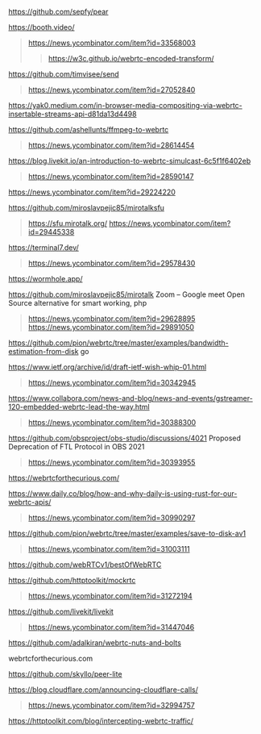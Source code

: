 https://github.com/sepfy/pear

https://booth.video/
> https://news.ycombinator.com/item?id=33568003
> > https://w3c.github.io/webrtc-encoded-transform/

https://github.com/timvisee/send
> https://news.ycombinator.com/item?id=27052840

https://yak0.medium.com/in-browser-media-compositing-via-webrtc-insertable-streams-api-d81da13d4498

https://github.com/ashellunts/ffmpeg-to-webrtc
> https://news.ycombinator.com/item?id=28614454

https://blog.livekit.io/an-introduction-to-webrtc-simulcast-6c5f1f6402eb
> https://news.ycombinator.com/item?id=28590147

https://news.ycombinator.com/item?id=29224220

https://github.com/miroslavpejic85/mirotalksfu
> https://sfu.mirotalk.org/
> https://news.ycombinator.com/item?id=29445338

https://terminal7.dev/
> https://news.ycombinator.com/item?id=29578430

https://wormhole.app/

https://github.com/miroslavpejic85/mirotalk Zoom – Google meet Open Source alternative for smart working, php
> https://news.ycombinator.com/item?id=29628895
> https://news.ycombinator.com/item?id=29891050

https://github.com/pion/webrtc/tree/master/examples/bandwidth-estimation-from-disk go

https://www.ietf.org/archive/id/draft-ietf-wish-whip-01.html
> https://news.ycombinator.com/item?id=30342945

https://www.collabora.com/news-and-blog/news-and-events/gstreamer-120-embedded-webrtc-lead-the-way.html
> https://news.ycombinator.com/item?id=30388300

https://github.com/obsproject/obs-studio/discussions/4021 Proposed Deprecation of FTL Protocol in OBS 2021
> https://news.ycombinator.com/item?id=30393955
 
https://webrtcforthecurious.com/

https://www.daily.co/blog/how-and-why-daily-is-using-rust-for-our-webrtc-apis/
> https://news.ycombinator.com/item?id=30990297

https://github.com/pion/webrtc/tree/master/examples/save-to-disk-av1
> https://news.ycombinator.com/item?id=31003111

https://github.com/webRTCv1/bestOfWebRTC

https://github.com/httptoolkit/mockrtc
> https://news.ycombinator.com/item?id=31272194

https://github.com/livekit/livekit
> https://news.ycombinator.com/item?id=31447046

https://github.com/adalkiran/webrtc-nuts-and-bolts

webrtcforthecurious.com

https://github.com/skyllo/peer-lite

https://blog.cloudflare.com/announcing-cloudflare-calls/
> https://news.ycombinator.com/item?id=32994757

https://httptoolkit.com/blog/intercepting-webrtc-traffic/

